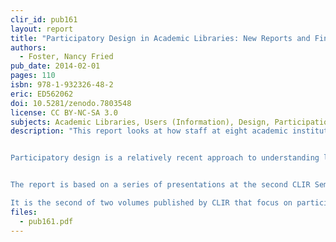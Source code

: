 ```yaml
---
clir_id: pub161
layout: report
title: "Participatory Design in Academic Libraries: New Reports and Findings"
authors: 
  - Foster, Nancy Fried
pub_date: 2014-02-01
pages: 110
isbn: 978-1-932326-48-2
eric: ED562062
doi: 10.5281/zenodo.7803548
license: CC BY-NC-SA 3.0
subjects: Academic Libraries, Users (Information), Design, Participation, Library Services, Library Administration, Library Research, Ethnography, Observation, Library Facilities, Use Studies, Qualitative Research, Statistical Analysis, User Needs (Information), Health Sciences, Administrative Organization, Space Utilization, College Students, Student Participation
description: "This report looks at how staff at eight academic institutions gained new insight about how students and faculty use their libraries, and how the staff are using these findings to improve library technologies, space, and services.


Participatory design is a relatively recent approach to understanding library user behavior. It is based on techniques used in anthropological and ethnographic observation. The report’s editor, anthropologist [Nancy Fried Foster](https://sr.ithaka.org/people/nancy-fried-foster/), led several participatory design workshops for CLIR from 2007 to 2013.


The report is based on a series of presentations at the second CLIR Seminar on Participatory Design of Academic Libraries, held at the University of Rochester’s River Campus June 5-7, 2013. Chapters focus on projects at the University of Colorado, Boulder; Colby College; University of Connecticut; Columbia University; Rush University Medical Center; Purdue University; Northwestern University; and the University of Rochester. David Lindahl, of the University of Missouri-Kansas City, provided the keynote.

It is the second of two volumes published by CLIR that focus on participatory design. The first, [Participatory Design in Academic Libraries: Methods, Findings, and Implementations](https://doi.org/10.5281/zenodo.7799833), was published in October 2012."
files:
  - pub161.pdf
---
```

